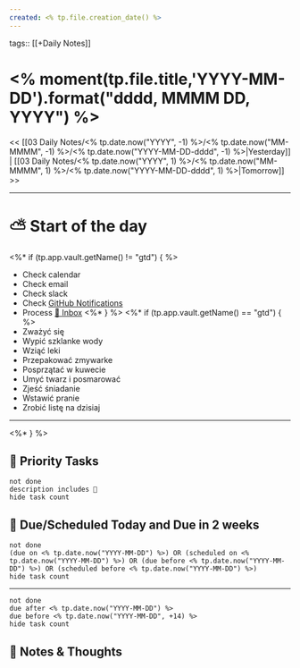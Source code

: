 ```yaml
---
created: <% tp.file.creation_date() %>
---
```

tags:: [[+Daily Notes]]

# <% moment(tp.file.title,'YYYY-MM-DD').format("dddd, MMMM DD, YYYY") %>

<< [[03 Daily Notes/<% tp.date.now("YYYY", -1) %>/<% tp.date.now("MM-MMMM", -1) %>/<% tp.date.now("YYYY-MM-DD-dddd", -1) %>|Yesterday]] | [[03 Daily Notes/<% tp.date.now("YYYY", 1) %>/<% tp.date.now("MM-MMMM", 1) %>/<% tp.date.now("YYYY-MM-DD-dddd", 1) %>|Tomorrow]] >>

---
# ⛅ Start of the day
<%* if (tp.app.vault.getName() != "gtd") { %>
- Check calendar
- Check email
- Check slack
- Check [GitHub Notifications](https://github.com/notifications)
- Process [📩 Inbox](../../01%20Project%20Management/📩%20Inbox.md)
<%* } %>
<%* if (tp.app.vault.getName() == "gtd") { %>
- Zważyć się
- Wypić szklanke wody
- Wziąć leki
- Przepakować zmywarke
- Posprzątać w kuwecie
- Umyć twarz i posmarować
- Zjeść śniadanie
- Wstawić pranie
- Zrobić listę na dzisiaj
---
<%* } %>

## 🔼 Priority Tasks
```tasks
not done
description includes 🔼
hide task count
```

## 📅 Due/Scheduled Today and Due in 2 weeks
```tasks
not done  
(due on <% tp.date.now("YYYY-MM-DD") %>) OR (scheduled on <% tp.date.now("YYYY-MM-DD") %>) OR (due before <% tp.date.now("YYYY-MM-DD") %>) OR (scheduled before <% tp.date.now("YYYY-MM-DD") %>)
hide task count
```
---
```tasks
not done
due after <% tp.date.now("YYYY-MM-DD") %>
due before <% tp.date.now("YYYY-MM-DD", +14) %>
hide task count
```
## 📝 Notes & Thoughts

